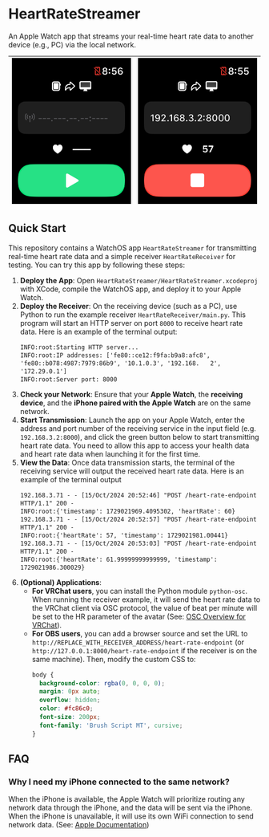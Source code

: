 # HeartRateStreamer

An Apple Watch app that streams your real-time heart rate data to another device (e.g., PC) via the local network.

|![app_idle](./imgs/app_idle.png)|![app_active](./imgs/app_active.png)|
| --- | --- |

## Quick Start

This repository contains a WatchOS app `HeartRateStreamer` for transmitting real-time heart rate data and a simple receiver `HeartRateReceiver` for testing. You can try this app by following these steps:

1. **Deploy the App**: Open `HeartRateStreamer/HeartRateStreamer.xcodeproj` with XCode, compile the WatchOS app, and deploy it to your Apple Watch.
2. **Deploy the Receiver**: On the receiving device (such as a PC), use Python to run the example receiver `HeartRateReceiver/main.py`. This program will start an HTTP server on port `8000` to receive heart rate data. Here is an example of the terminal output:
   ```
   INFO:root:Starting HTTP server...
   INFO:root:IP addresses: ['fe80::ce12:f9fa:b9a8:afc8', 'fe80::b078:4987:7979:86b9', '10.1.0.3', '192.168.   2', '172.29.0.1']
   INFO:root:Server port: 8000
   ```
1. **Check your Network**: Ensure that your **Apple Watch**, the **receiving device**, and the **iPhone paired with the Apple Watch** are on the same network.
2. **Start Transmission**: Launch the app on your Apple Watch, enter the address and port number of the receiving service in the input field (e.g. `192.168.3.2:8000`), and click the green button below to start transmitting heart rate data. You need to allow this app to access your health data and heart rate data when launching it for the first time.
3. **View the Data**: Once data transmission starts, the terminal of the receiving service will output the received heart rate data. Here is an example of the terminal output
   ```
   192.168.3.71 - - [15/Oct/2024 20:52:46] "POST /heart-rate-endpoint HTTP/1.1" 200 -
   INFO:root:{'timestamp': 1729021969.4095302, 'heartRate': 60}
   192.168.3.71 - - [15/Oct/2024 20:52:57] "POST /heart-rate-endpoint HTTP/1.1" 200 -
   INFO:root:{'heartRate': 57, 'timestamp': 1729021981.00441}
   192.168.3.71 - - [15/Oct/2024 20:53:03] "POST /heart-rate-endpoint HTTP/1.1" 200 -
   INFO:root:{'heartRate': 61.99999999999999, 'timestamp': 1729021986.300029}
   ```
4. **(Optional) Applications**: 
   - **For VRChat users**, you can install the Python module `python-osc`. When running the receiver example, it will send the heart rate data to the VRChat client via OSC protocol, the value of beat per minute will be set to the HR parameter of the avatar (See: [OSC Overview for VRChat](https://docs.vrchat.com/docs/osc-overview)).
   - **For OBS users**, you can add a browser source and set the URL to `http://REPLACE_WITH_RECEIVER_ADDRESS/heart-rate-endpoint` (or `http://127.0.0.1:8000/heart-rate-endpoint` if the receiver is on the same machine). Then, modify the custom CSS to:
     ```css
     body {
       background-color: rgba(0, 0, 0, 0);
       margin: 0px auto;
       overflow: hidden;
       color: #fc86c0;
       font-size: 200px;
       font-family: 'Brush Script MT', cursive;
     }
     ```


## FAQ

### Why I need my iPhone connected to the same network?

When the iPhone is available, the Apple Watch will prioritize routing any network data through the iPhone, and the data will be sent via the iPhone. When the iPhone is unavailable, it will use its own WiFi connection to send network data. (See: [Apple Documentation](https://developer.apple.com/documentation/watchos-apps/keeping-your-watchos-app-s-content-up-to-date#Test-your-update-code-with-different-configurations))
